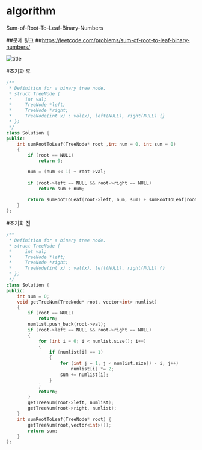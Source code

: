 # algorithm
 Sum-of-Root-To-Leaf-Binary-Numbers

##문제 링크
##https://leetcode.com/problems/sum-of-root-to-leaf-binary-numbers/

![title](https://github.com/jungmin3834/algorithm/blob/master/image/Sum-of-Root-To-Leaf-Binary-Numbers.png)


#초기화 후 
```cpp
/**
 * Definition for a binary tree node.
 * struct TreeNode {
 *     int val;
 *     TreeNode *left;
 *     TreeNode *right;
 *     TreeNode(int x) : val(x), left(NULL), right(NULL) {}
 * };
 */
class Solution {
public:
   	int sumRootToLeaf(TreeNode* root ,int num = 0, int sum = 0) 
    {
		if (root == NULL)
			return 0;

		num = (num << 1) + root->val;
        
		if (root->left == NULL && root->right == NULL)
			return sum + num;
        
		return sumRootToLeaf(root->left, num, sum) + sumRootToLeaf(root->right, num, sum);
	}
};
```

#초기화 전 
```cpp
/**
 * Definition for a binary tree node.
 * struct TreeNode {
 *     int val;
 *     TreeNode *left;
 *     TreeNode *right;
 *     TreeNode(int x) : val(x), left(NULL), right(NULL) {}
 * };
 */
class Solution {
public:
    int sum = 0;
	void getTreeNum(TreeNode* root, vector<int> numlist)
	{
		if (root == NULL)
			return;
		numlist.push_back(root->val);
		if (root->left == NULL && root->right == NULL)
		{
			for (int i = 0; i < numlist.size(); i++)
			{
				if (numlist[i] == 1)
				{
					for (int j = 1; j < numlist.size() - i; j++)
						numlist[i] *= 2;
					sum += numlist[i];
				}
			}
			return;
		}
		getTreeNum(root->left, numlist);
		getTreeNum(root->right, numlist);
	}
	int sumRootToLeaf(TreeNode* root) {
        getTreeNum(root,vector<int>());
		return sum;
	}
};
```
